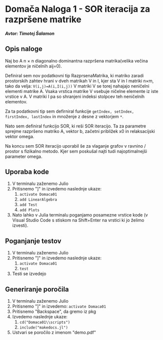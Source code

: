 # Domača Naloga 1 - SOR iteracija za razpršene matrike

##### Avtor: Timotej Šalamon

## Opis naloge
Naj bo A n × n diagonalno dominantna razpršena matrika(velika večina elementov je ničelnih aij=0).

Definiral sem nov podatkovni tip RazprsenaMatrika, ki matriko zaradi prostorskih zahtev hrani v dveh matrikah V in I, kjer sta V in I matriki n×m, tako da velja: ```V(i,j)=A(i,I(i,j))```
V matriki V se torej nahajajo neničelni elementi matrike A. Vsaka vrstica matrike V vsebuje ničelne elemente iz iste vrstice v A. V matriki I pa so shranjeni indeksi stolpcev teh neničelnih elementov.

Za ta podatkovni tip sem defirniral funkcije ```getIndex, setIndex, firstIndex, lastIndex``` in množenje z desne z vektorjem ```*```.

Nato sem definiral funkcijo SOR, ki reši SOR iteracijo. Ta za parametre sprejme razpršeno matriko A, vektor b, začetni približek x0 in relaksacijski vektor omega.

Na koncu sem SOR iteracijo uporabil še za vlaganje grafov v ravnino / prostor s fizikalno metodo. Kjer sem poskušal najti tudi najoptimalnejši parameter omega.

## Uporaba kode
1. V terminalu zaženemo Julio
2. Pritisnemo "]" in izvedemo naslednje ukaze:
    1. ```activate Domaca01```
    2. ```add LinearAlgebra```
    3. ```add Test```
    4. ```add Plots```
3. Nato lahko v Julia terminalu poganjamo posamezne vrstice kode (v Visual Studio Code s stiskom na Shift+Enter na vrstici ki jo želimo izvesti).

## Poganjanje testov
1. V terminalu zaženemo Julio
2. Pritisnemo "]" in izvedemo naslednje ukaze:
    1. ```activate Domaca01```
    2. ```test```
3. Testi se izvedejo

## Generiranje poročila
1. V terminalu zaženemo Julio
2. Pritisnemo "]" in izvedemo: ```activate Domaca01```
3. Pritisnemo "Backspace", da gremo iz pkg
4. Izvedemo naslednje ukaze:
    1. ```cd("Domaca01\\scripts")```
    2. ```include("makedocs.jl")```
5. Ustvari se poročilo z imenom "demo.pdf"